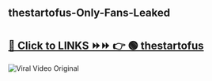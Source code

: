 
 ## thestartofus-Only-Fans-Leaked

# <h2><a href="https://clipsfans.com/thestartofus&ref=git">🔗 Click to LINKS ⏩⏩ 👉 🟢 thestartofus </a></h2>

<a href="https://clipsfans.com/thestartofus&ref=git" rel="nofollow" data-target="animated-image.originalLink"><img src="https://i.ibb.co.com/xMMVF88/686577567.gif" alt="Viral Video Original" style="max-width: 100%; display: inline-block;" data-target="animated-image.originalImage"></a>
